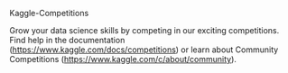 Kaggle-Competitions

Grow your data science skills by competing in our exciting competitions. Find help in the documentation (https://www.kaggle.com/docs/competitions) or learn about Community Competitions (https://www.kaggle.com/c/about/community).
